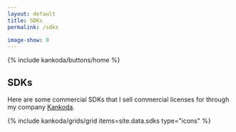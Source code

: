 ```yaml
---
layout: default
title: SDKs
permalink: /sdks

image-show: 0
---
```


<article>
  {% include kankoda/buttons/home %}

  <h1>SDKs</h1>

  <p>
    Here are some commercial SDKs that I sell commercial licenses for through my company <a href="https://kankoda.com">Kankoda</a>.
  </p>

  {% include kankoda/grids/grid items=site.data.sdks type="icons" %}
</article>